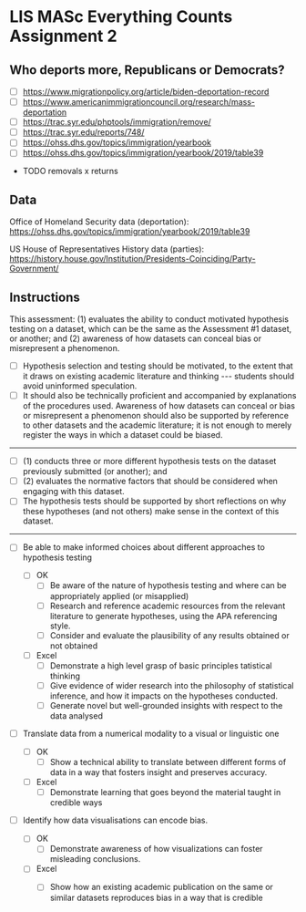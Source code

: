 # LIS MASc Everything Counts Assignment 2

## Who deports more, Republicans or Democrats?

-   [ ] https://www.migrationpolicy.org/article/biden-deportation-record
-   [ ] https://www.americanimmigrationcouncil.org/research/mass-deportation
-   [ ] https://trac.syr.edu/phptools/immigration/remove/
-   [ ] https://trac.syr.edu/reports/748/
-   [ ] https://ohss.dhs.gov/topics/immigration/yearbook
-   [ ] https://ohss.dhs.gov/topics/immigration/yearbook/2019/table39
- TODO removals x returns

## Data

Office of Homeland Security data (deportation): https://ohss.dhs.gov/topics/immigration/yearbook/2019/table39

US House of Representatives History data (parties): https://history.house.gov/Institution/Presidents-Coinciding/Party-Government/

## Instructions

This assessment: (1) evaluates the ability to conduct motivated hypothesis testing on a dataset, which can be the same as the Assessment #1 dataset, or another; and (2) awareness of how datasets can conceal bias or misrepresent a phenomenon.

-   [ ] Hypothesis selection and testing should be motivated, to the extent that it draws on existing academic literature and thinking --- students should avoid uninformed speculation.
-   [ ] It should also be technically proficient and accompanied by explanations of the procedures used. Awareness of how datasets can conceal or bias or misrepresent a phenomenon should also be supported by reference to other datasets and the academic literature; it is not enough to merely register the ways in which a dataset could be biased.

---

-   [ ] (1) conducts three or more different hypothesis tests on the dataset previously submitted (or another); and
-   [ ] (2) evaluates the normative factors that should be considered when engaging with this dataset.
-   [ ] The hypothesis tests should be supported by short reflections on why these hypotheses (and not others) make sense in the context of this dataset.

---

-   [ ] Be able to make informed choices about different approaches to hypothesis testing

    -   [ ] OK
        -   [ ] Be aware of the nature of hypothesis testing and where can be appropriately applied (or misapplied)
        -   [ ] Research and reference academic resources from the relevant literature to generate hypotheses, using the APA referencing style.
        -   [ ] Consider and evaluate the plausibility of any results obtained or not obtained
    -   [ ] Excel
        -   [ ] Demonstrate a high level grasp of basic principles tatistical thinking
        -   [ ] Give evidence of wider research into the philosophy of statistical inference, and how it impacts on the hypotheses conducted.
        -   [ ] Generate novel but well-grounded insights with respect to the data analysed

-   [ ] Translate data from a numerical modality to a visual or linguistic one

    -   [ ] OK
        -   [ ] Show a technical ability to translate between different forms of data in a way that fosters insight and preserves accuracy.
    -   [ ] Excel
        -   [ ] Demonstrate learning that goes beyond the material taught in credible ways

-   [ ] Identify how data visualisations can encode bias.

    -   [ ] OK
        -   [ ] Demonstrate awareness of how visualizations can foster misleading conclusions.
    -   [ ] Excel
        -   [ ] Show how an existing academic publication on the same or similar datasets reproduces bias in a way that is credible


